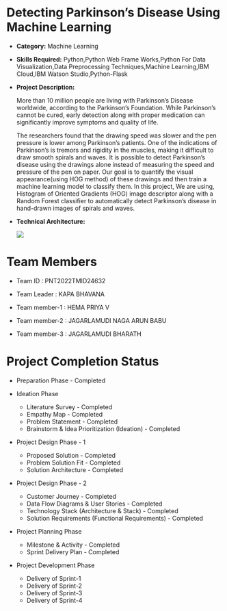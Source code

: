 # Detecting Parkinson’s Disease Using Machine Learning

- **Category:** Machine Learning

- **Skills Required:**
    Python,Python Web Frame Works,Python For Data Visualization,Data Preprocessing Techniques,Machine Learning,IBM Cloud,IBM Watson Studio,Python-Flask

- **Project Description:**
    
    More than 10 million people are living with Parkinson’s Disease worldwide, according to the Parkinson’s Foundation. While Parkinson’s cannot be cured, early detection along with proper medication can significantly improve symptoms and quality of life.

    The researchers found that the drawing speed was slower and the pen pressure is lower among Parkinson’s patients. One of the indications of Parkinson’s is tremors and rigidity in the muscles, making it difficult to draw smooth spirals and waves. It is possible to detect Parkinson’s disease using the drawings alone instead of measuring the speed and pressure of the pen on paper. Our goal is to quantify the visual appearance(using HOG method) of these drawings and then train a machine learning model to classify them. In this project, We are using, Histogram of Oriented Gradients (HOG) image descriptor along with a Random Forest classifier to automatically detect Parkinson’s disease in hand-drawn images of spirals and waves.

- **Technical Architecture:**
     
    <img src="https://lh3.googleusercontent.com/_feL0AG16jhaypq83YLxFfmaY4sg5NURNNngQj4QISnYGl_KaYZN5fAqFXDnIF12TxzZ9LhbOzUskLwcy6DVo-uU5y3Y5hIY4X3283ha7Ugs3g9HHifNMpTDnrIAl5J_voEYvQku"/>


# Team Members

- Team ID : PNT2022TMID24632

- Team Leader : KAPA BHAVANA

- Team member-1 : HEMA PRIYA V

- Team member-2 : JAGARLAMUDI NAGA ARUN BABU

- Team member-3 : JAGARLAMUDI BHARATH


# Project Completion Status

- Preparation Phase - Completed

- Ideation Phase 
  - Literature Survey - Completed
  - Empathy Map - Completed
  - Problem Statement - Completed
  - Brainstorm & Idea Prioritization (Ideation) - Completed
  
- Project Design Phase - 1
  - Proposed Solution - Completed
  - Problem Solution Fit - Completed
  - Solution Architecture - Completed
  
- Project Design Phase - 2
  - Customer Journey - Completed
  - Data Flow Diagrams & User Stories - Completed
  - Technology Stack (Architecture & Stack) - Completed
  - Solution Requirements (Functional Requirements) - Completed
 
- Project Planning Phase
  - Milestone & Activity - Completed
  - Sprint Delivery Plan - Completed
  
- Project Development Phase
  - Delivery of Sprint-1
  - Delivery of Sprint-2
  - Delivery of Sprint-3
  - Delivery of Sprint-4



